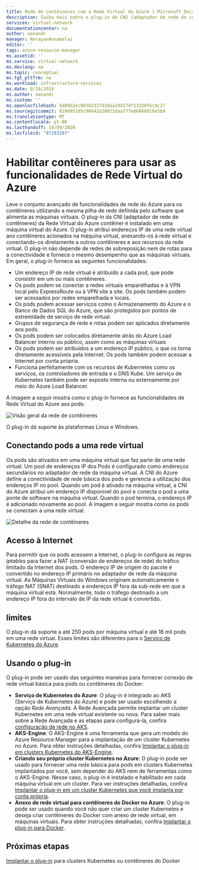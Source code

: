 ```yaml
---
title: Rede de contêineres com a Rede Virtual do Azure | Microsoft Docs
description: Saiba mais sobre o plug-in de CNI (adaptador de rede de contêiner) da Rede Virtual do Azure e saiba como habilitar contêineres para usar uma Rede Virtual do Azure.
services: virtual-network
documentationcenter: na
author: aanandr
manager: NarayanAnnamalai
editor: ''
tags: azure-resource-manager
ms.assetid: ''
ms.service: virtual-network
ms.devlang: na
ms.topic: conceptual
ms.tgt_pltfrm: na
ms.workload: infrastructure-services
ms.date: 9/18/2018
ms.author: aanandr
ms.custom: ''
ms.openlocfilehash: bd86b2ec803b2327d3daa2d4274f13328fec8c27
ms.sourcegitcommit: 829d951d5c90442a38012daaf77e86046018e5b9
ms.translationtype: MT
ms.contentlocale: pt-BR
ms.lasthandoff: 10/09/2020
ms.locfileid: "87283207"
---
```

# <a name="enable-containers-to-use-azure-virtual-network-capabilities"></a>Habilitar contêineres para usar as funcionalidades de Rede Virtual do Azure

Leve o conjunto avançado de funcionalidades de rede do Azure para os contêineres utilizando a mesma pilha de rede definida pelo software que alimenta as máquinas virtuais. O plug-in da CNI (adaptador de rede de contêineres) da Rede Virtual do Azure contêiner é instalado em uma máquina virtual do Azure. O plug-in atribui endereços IP de uma rede virtual aos contêineres acionados na máquina virtual, anexando-os à rede virtual e conectando-os diretamente a outros contêineres e aos recursos da rede virtual. O plug-in não depende de redes de sobreposição nem de rotas para a conectividade e fornece o mesmo desempenho que as máquinas virtuais. Em geral, o plug-in fornece as seguintes funcionalidades:

- Um endereço IP de rede virtual é atribuído a cada pod, que pode consistir em um ou mais contêineres.
- Os pods podem se conectar a redes virtuais emparelhadas e à VPN local pelo ExpressRoute ou à VPN site a site. Os pods também podem ser acessados por redes emparelhada e locais.
- Os pods podem acessar serviços como o Armazenamento do Azure e o Banco de Dados SQL do Azure, que são protegidos por pontos de extremidade de serviço de rede virtual.
- Grupos de segurança de rede e rotas podem ser aplicados diretamente aos pods.
- Os pods podem ser colocados diretamente atrás do Azure Load Balancer interno ou público, assim como as máquinas virtuais
- Os pods podem ser atribuídos a um endereço IP público, o que os torna diretamente acessíveis pela Internet. Os pods também podem acessar a Internet por conta própria.
- Funciona perfeitamente com os recursos de Kubernetes como os serviços, os controladores de entrada e o DNS Kube. Um serviço de Kubernetes também pode ser exposto interna ou externamente por meio do Azure Load Balancer.

A imagem a seguir mostra como o plug-in fornece as funcionalidades de Rede Virtual do Azure aos pods:

![Visão geral da rede de contêineres](./media/container-networking/container-networking-overview.png)

O plug-in dá suporte às plataformas Linux e Windows.

## <a name="connecting-pods-to-a-virtual-network"></a>Conectando pods a uma rede virtual

Os pods são ativados em uma máquina virtual que faz parte de uma rede virtual. Um pool de endereços IP dos Pods é configurado como endereços secundários no adaptador de rede da máquina virtual. A CNI do Azure define a conectividade de rede básica dos pods e gerencia a utilização dos endereços IP no pool. Quando um pod é ativado na máquina virtual, a CNI do Azure atribui um endereço IP disponível do pool e conecta o pod a uma ponte de software na máquina virtual. Quando o pod termina, o endereço IP é adicionado novamente ao pool. A imagem a seguir mostra como os pods se conectam a uma rede virtual:

![Detalhe da rede de contêineres](./media/container-networking/container-networking-detail.png)

## <a name="internet-access"></a>Acesso à Internet

Para permitir que os pods acessem a Internet, o plug-in configura as regras *iptables* para fazer a NAT (conversão de endereços de rede) do tráfico limitado da Internet dos pods. O endereço IP de origem do pacote é convertido no endereço IP primário no adaptador de rede da máquina virtual. As Máquinas Virtuais do Windows originam automaticamente o tráfego NAT (SNAT) destinado a endereços IP fora da sub-rede em que a máquina virtual está. Normalmente, todo o tráfego destinado a um endereço IP fora do intervalo de IP da rede virtual é convertido.

## <a name="limits"></a>limites

O plug-in dá suporte a até 250 pods por máquina virtual e até 16 mil pods em uma rede virtual. Esses limites são diferentes para o [Serviço de Kubernetes do Azure](../azure-resource-manager/management/azure-subscription-service-limits.md?toc=%2fazure%2fvirtual-network%2ftoc.json#azure-kubernetes-service-limits).

## <a name="using-the-plug-in"></a>Usando o plug-in

O plug-in pode ser usado das seguintes maneiras para fornecer conexão de rede virtual básica para pods ou contêineres do Docker:

- **Serviço de Kubernetes do Azure**: O plug-in é integrado ao AKS (Serviço de Kubernetes do Azure) e pode ser usado escolhendo a opção *Rede Avançada*. A Rede Avançada permite implantar um cluster Kubernetes em uma rede virtual existente ou nova. Para saber mais sobre a Rede Avançada e as etapas para configurá-la, confira [configuração de rede no AKS](../aks/networking-overview.md?toc=%2fazure%2fvirtual-network%2ftoc.json).
- **AKS-Engine**: O AKS-Engine é uma ferramenta que gera um modelo do Azure Resource Manager para a implantação de um cluster Kubernetes no Azure. Para obter instruções detalhadas, confira [Implantar o plug-in em clusters Kubernetes do AKS-Engine](deploy-container-networking.md#deploy-the-azure-virtual-network-container-network-interface-plug-in).
- **Criando seu próprio cluster Kubernetes no Azure**: O plug-in pode ser usado para fornecer uma rede básica para pods em clusters Kubernetes implantados por você, sem depender do AKS nem de ferramentas como o AKS-Engine. Nesse caso, o plug-in é instalado e habilitado em cada máquina virtual em um cluster. Para ver instruções detalhadas, confira [Implantar o plug-in em um cluster Kubernetes que você implanta por conta própria](deploy-container-networking.md#deploy-plug-in-for-a-kubernetes-cluster).
- **Anexo de rede virtual para contêineres do Docker no Azure**: O plug-in pode ser usado quando você não quer criar um cluster Kubernetes e deseja criar contêineres do Docker com anexo de rede virtual, em máquinas virtuais. Para obter instruções detalhadas, confira [Implantar o plug-in para Docker](deploy-container-networking.md#deploy-plug-in-for-docker-containers).

## <a name="next-steps"></a>Próximas etapas

[Implantar o plug-in](deploy-container-networking.md) para clusters Kubernetes ou contêineres do Docker
